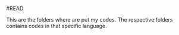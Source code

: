 #READ

This are the folders where are put my codes. The respective folders contains codes in that specific language.

